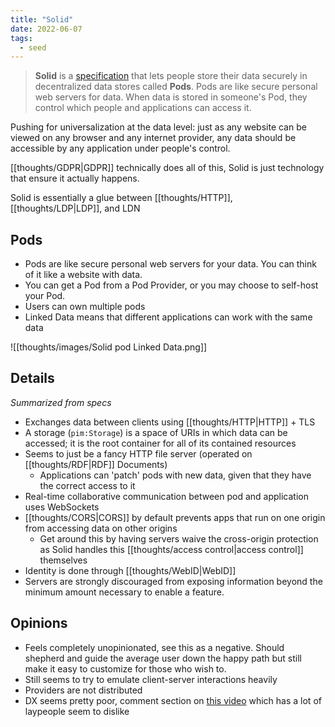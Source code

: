 ```yaml
---
title: "Solid"
date: 2022-06-07
tags:
  - seed
---
```


> **Solid** is a [specification](https://solidproject.org/TR/protocol) that lets people store their data securely in decentralized data stores called **Pods**. Pods are like secure personal web servers for data. When data is stored in someone's Pod, they control which people and applications can access it.

Pushing for universalization at the data level: just as any website can be viewed on any browser and any internet provider, any data should be accessible by any application under people's control.

[[thoughts/GDPR|GDPR]] technically does all of this, Solid is just technology that ensure it actually happens.

Solid is essentially a glue between [[thoughts/HTTP]], [[thoughts/LDP|LDP]], and LDN

## Pods

- Pods are like secure personal web servers for your data. You can think of it like a website with data.
- You can get a Pod from a Pod Provider, or you may choose to self-host your Pod.
- Users can own multiple pods
- Linked Data means that different applications can work with the same data

![[thoughts/images/Solid pod Linked Data.png]]

## Details

_Summarized from specs_

- Exchanges data between clients using [[thoughts/HTTP|HTTP]] + TLS
- A storage (`pim:Storage`) is a space of URIs in which data can be accessed; it is the root container for all of its contained resources
- Seems to just be a fancy HTTP file server (operated on [[thoughts/RDF|RDF]] Documents)
  - Applications can 'patch' pods with new data, given that they have the correct access to it
- Real-time collaborative communication between pod and application uses WebSockets
- [[thoughts/CORS|CORS]] by default prevents apps that run on one origin from accessing data on other origins
  - Get around this by having servers waive the cross-origin protection as Solid handles this [[thoughts/access control|access control]] themselves
- Identity is done through [[thoughts/WebID|WebID]]
- Servers are strongly discouraged from exposing information beyond the minimum amount necessary to enable a feature.

## Opinions

- Feels completely unopinionated, see this as a negative. Should shepherd and guide the average user down the happy path but still make it easy to customize for those who wish to.
- Still seems to try to emulate client-server interactions heavily
- Providers are not distributed
- DX seems pretty poor, comment section on [this video](https://www.youtube.com/watch?v=-C-hSqcU4k8) which has a lot of laypeople seem to dislike

